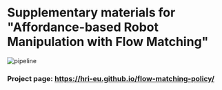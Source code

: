 # Supplementary materials for "Affordance-based Robot Manipulation with Flow Matching"
![pipeline](images/overall.png "overall")
### Project page: https://hri-eu.github.io/flow-matching-policy/

